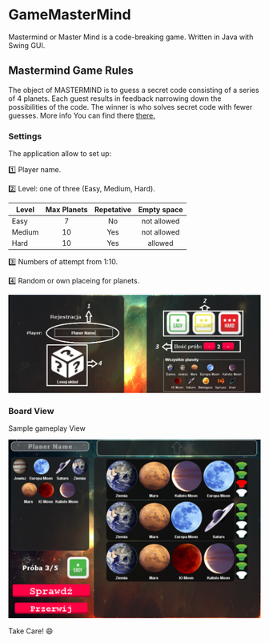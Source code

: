 # GameMasterMind

Mastermind or Master Mind is a code-breaking game. Written in Java with Swing GUI.

## Mastermind Game Rules

   The object of MASTERMIND is to guess a secret code consisting of a series of 4
planets. Each guest results in feedback narrowing down the possibilities of the
code. The winner is who solves secret code with fewer guesses.
More info You can find there [there.](https://en.wikipedia.org/wiki/Mastermind_(board_game))

### Settings

The application allow to set up:

:one:  Player name.

:two: Level: one of three (Easy, Medium, Hard).

|    Level      |   Max Planets | Repetative   |   Empty space 
| ------------- |:-------------:|:------------:|:-------------:
| Easy          |      7        |  No          | not allowed
| Medium        |     10        |  Yes         | not allowed
| Hard          |     10        |  Yes         |   allowed

:three: Numbers of attempt from 1:10.

:four:  Random or own placeing for planets.


![alt text1](https://github.com/potepa606/GameMasterMind/blob/master/src/main/java/GUI/images/Readme_First_Panel.png "Game Panel")

 
### Board View

Sample gameplay View
 
![alt text](https://github.com/potepa606/GameMasterMind/blob/master/src/main/java/GUI/images/Readme_Game_Panel.PNG "Setup")

Take Care!
:smile:






